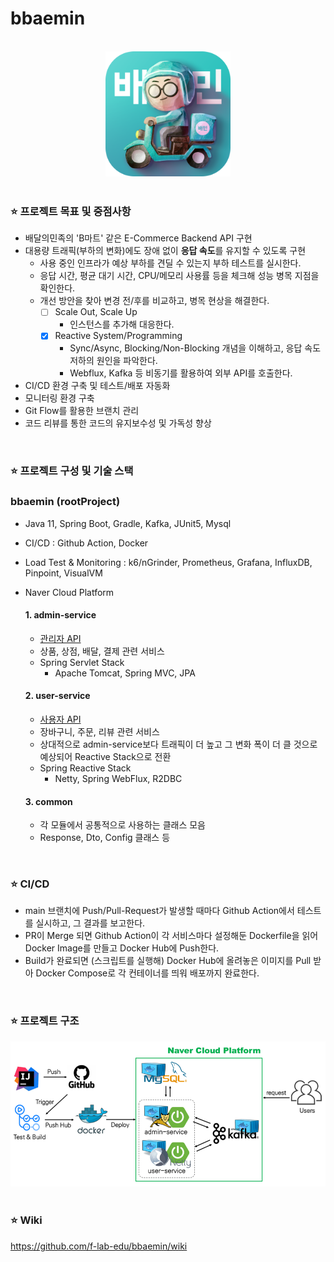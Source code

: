 # bbaemin

<br>

<div align="center"><img src="doc/image/image.png" width="200" height="200"></div>

<br>

### :star: 프로젝트 목표 및 중점사항
- 배달의민족의 'B마트' 같은 E-Commerce Backend API 구현
- 대용량 트래픽(부하의 변화)에도 장애 없이 **응답 속도**를 유지할 수 있도록 구현
   - 사용 중인 인프라가 예상 부하를 견딜 수 있는지 부하 테스트를 실시한다.
   - 응답 시간, 평균 대기 시간, CPU/메모리 사용률 등을 체크해 성능 병목 지점을 확인한다.
   - 개선 방안을 찾아 변경 전/후를 비교하고, 병목 현상을 해결한다.
     - [ ] Scale Out, Scale Up
        - 인스턴스를 추가해 대응한다.
     - [X] Reactive System/Programming
        - Sync/Async, Blocking/Non-Blocking 개념을 이해하고, 응답 속도 저하의 원인을 파악한다.
        - Webflux, Kafka 등 비동기를 활용하여 외부 API를 호출한다.
- CI/CD 환경 구축 및 테스트/배포 자동화
- 모니터링 환경 구축
- Git Flow를 활용한 브랜치 관리
- 코드 리뷰를 통한 코드의 유지보수성 및 가독성 향상

<br>

### :star: 프로젝트 구성 및 기술 스택
### bbaemin (rootProject)
- Java 11, Spring Boot, Gradle, Kafka, JUnit5, Mysql
- CI/CD : Github Action, Docker
- Load Test & Monitoring : k6/nGrinder, Prometheus, Grafana, InfluxDB, Pinpoint, VisualVM
- Naver Cloud Platform
  
  #### 1. admin-service
    - [관리자 API](https://github.com/f-lab-edu/bbaemin/wiki/Use-Case-&-API-:-Admin)
    - 상품, 상점, 배달, 결제 관련 서비스
    - Spring Servlet Stack
      - Apache Tomcat, Spring MVC, JPA

  #### 2. user-service
    - [사용자 API](https://github.com/f-lab-edu/bbaemin/wiki/Use-Case-&-API-:-User)
    - 장바구니, 주문, 리뷰 관련 서비스
    - 상대적으로 admin-service보다 트래픽이 더 높고 그 변화 폭이 더 클 것으로 예상되어 Reactive Stack으로 전환
    - Spring Reactive Stack
      - Netty, Spring WebFlux, R2DBC

  #### 3. common
    - 각 모듈에서 공통적으로 사용하는 클래스 모음
    - Response, Dto, Config 클래스 등

<br>

### :star: CI/CD
- main 브랜치에 Push/Pull-Request가 발생할 때마다 Github Action에서 테스트를 실시하고, 그 결과를 보고한다.
- PR이 Merge 되면 Github Action이 각 서비스마다 설정해둔 Dockerfile을 읽어 Docker Image를 만들고 Docker Hub에 Push한다.
- Build가 완료되면 (스크립트를 실행해) Docker Hub에 올려놓은 이미지를 Pull 받아 Docker Compose로 각 컨테이너를 띄워 배포까지 완료한다.

<br>

### :star: 프로젝트 구조
<div align="center"><img src="doc/image/bbaemin.png"></div>

<br>

### :star: Wiki
https://github.com/f-lab-edu/bbaemin/wiki
